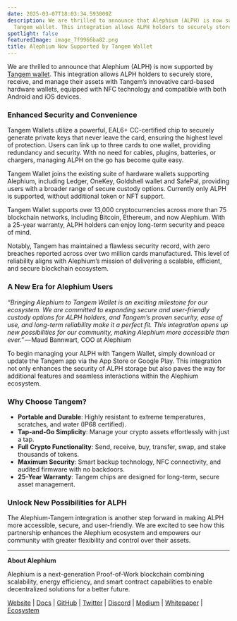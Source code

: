 ```yaml
---
date: 2025-03-07T18:03:34.593000Z
description: We are thrilled to announce that Alephium (ALPH) is now supported by
  Tangem wallet. This integration allows ALPH holders to securely store…
spotlight: false
featuredImage: image_7f9966ba82.png
title: Alephium Now Supported by Tangem Wallet
---
```


We are thrilled to announce that Alephium (ALPH) is now supported by <a href="https://tangem.com/en/" data-href="https://tangem.com/en/">Tangem wallet</a>. This integration allows ALPH holders to securely store, receive, and manage their assets with Tangem’s innovative card-based hardware wallets, equipped with NFC technology and compatible with both Android and iOS devices.

### Enhanced Security and Convenience

Tangem Wallets utilize a powerful, EAL6+ CC-certified chip to securely generate private keys that never leave the card, ensuring the highest level of protection. Users can link up to three cards to one wallet, providing redundancy and security. With no need for cables, plugins, batteries, or chargers, managing ALPH on the go has become quite easy.

Tangem Wallet joins the existing suite of hardware wallets supporting Alephium, including Ledger, OneKey, Goldshell wallet and SafePal, providing users with a broader range of secure custody options. Currently only ALPH is supported, without additional token or NFT support.

Tangem Wallet supports over 13,000 cryptocurrencies across more than 75 blockchain networks, including Bitcoin, Ethereum, and now Alephium. With a 25-year warranty, ALPH holders can enjoy long-term security and peace of mind.

Notably, Tangem has maintained a flawless security record, with zero breaches reported across over two million cards manufactured. This level of reliability aligns with Alephium’s mission of delivering a scalable, efficient, and secure blockchain ecosystem.

### A New Era for Alephium Users

*“Bringing Alephium to Tangem Wallet is an exciting milestone for our ecosystem. We are committed to expanding secure and user-friendly custody options for ALPH holders, and Tangem’s proven security, ease of use, and long-term reliability make it a perfect fit. This integration opens up new possibilities for our community, making Alephium more accessible than ever.”* — Maud Bannwart, COO at Alephium

To begin managing your ALPH with Tangem Wallet, simply download or update the Tangem app via the App Store or Google Play. This integration not only enhances the security of ALPH storage but also paves the way for additional features and seamless interactions within the Alephium ecosystem.

### Why Choose Tangem?

- **Portable and Durable**: Highly resistant to extreme temperatures, scratches, and water (IP68 certified).
- **Tap-and-Go Simplicity**: Manage your crypto assets effortlessly with just a tap.
- **Full Crypto Functionality**: Send, receive, buy, transfer, swap, and stake thousands of tokens.
- **Maximum Security**: Smart backup technology, NFC connectivity, and audited firmware with no backdoors.
- **25-Year Warranty**: Tangem chips are designed for long-term, secure asset management.

### Unlock New Possibilities for ALPH

The Alephium-Tangem integration is another step forward in making ALPH more accessible, secure, and user-friendly. We are excited to see how this partnership enhances the Alephium ecosystem and empowers our community with greater flexibility and control over their assets.

---

**About Alephium**

Alephium is a next-generation Proof-of-Work blockchain combining scalability, energy efficiency, and smart contract capabilities to enable decentralized solutions for a better future.

[Website](/) \| <a href="https://docs.alephium.org/" data-href="https://docs.alephium.org/">Docs</a> \| <a href="https://github.com/alephium" data-href="https://github.com/alephium">GitHub</a> \| <a href="https://twitter.com/alephium" data-href="https://twitter.com/alephium">Twitter</a> \| [Discord](/discord) \| <a href="https://medium.com/@alephium" data-href="https://medium.com/@alephium">Medium</a> \| <a href="https://github.com/alephium/white-paper" data-href="https://github.com/alephium/white-paper">Whitepaper</a> \| <a href="https://www.alph.land/" data-href="https://www.alph.land/">Ecosystem</a>
